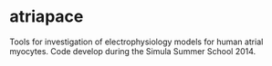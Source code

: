 atriapace
=========

Tools for investigation of electrophysiology models for human atrial myocytes. Code develop during the Simula Summer School 2014.
